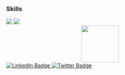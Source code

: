 ### Skills

<img src="https://img.shields.io/badge/Python-8470FF?style=for-the-badge&logo=Python&logoColor=EE82EE"/>
<img src="https://img.shields.io/badge/HTML-8470FF?style=for-the-badge&logo=HTML5&logoColor=EE82EE"/>

<div id="header" align="center">
  <img src="https://media.giphy.com/media/L0TlLFPMJduonNDPBa/giphy.gif" width="100"/>
</div>

<div id="badges">
  <a href="https://www.linkedin.com/in/%D0%BAaylid-c-lash-robbins-0053a7287/">
    <img src="https://img.shields.io/badge/LinkedIn-blue?style=for-the-badge&logo=linkedin&logoColor=white" alt="LinkedIn Badge"/>
  </a>
  
  <a href="https://twitter.com/home?lang=ru">
    <img src="https://img.shields.io/badge/Twitter-blue?style=for-the-badge&logo=twitter&logoColor=white" alt="Twitter Badge"/>
  </a>
</div>
